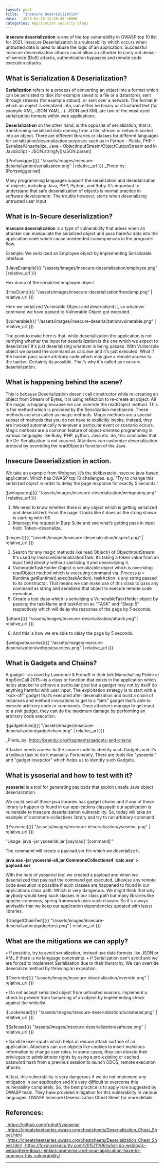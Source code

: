 ```yaml
---
layout: post
title:  "Insecure Deserialization"
date:   2023-01-30 12:28:45 +0800
categories: Application security blogs
---
```


**Insecure deserialization** is one of the top vulnerability in OWASP top 10 list for 2021. Insecure Deserialization is a vulnerability which occurs when untrusted data is used to abuse the logic of an application. Successful insecure deserialization attacks could allow an attacker to carry out denial-of-service (DoS) attacks, authentication bypasses and remote code execution attacks.

## What is Serialization & Deserialization? ##

**Serialization** refers to a process of converting an object into a format which can be persisted to disk (for example saved to a file or a datastore), sent through streams (for example stdout), or sent over a network. The format in which an object is serialized into, can either be binary or structured text (for example XML, JSON YAML…). JSON and XML are two of the most used serialization formats within web applications.

**Deserialization** on the other hand, is the opposite of serialization, that is, transforming serialized data coming from a file, stream or network socket into an object.
There are different libraries or classes for different languages for serialization/deserialization purposes such as in 
Python - Pickle,
PHP - Serialize/Unserialize,
Java - ObjectInputStream/ObjectOutputStream and in
JavaScript - JSON.stringfy()/JSON.parse()

![Portswigger]({{ "/assets/images/insecure-deserialization/serialization.png" | relative_url }})
_Photo by: [Portswigger.net]

Many programming languages support the serialization and deserialization of objects, including Java, PHP, Python, and Ruby. It’s important to understand that safe deserialization of objects is normal practice in software development. The trouble however, starts when deserializing untrusted user input


## What is In-Secure deserialization? ##

**Insecure deserialization** is a type of vulnerability that arises when an attacker can manipulate the serialized object and pass harmful data into the application code which cause unintended consequences in the program’s flow.

Example: We serialized an Employee object by implementing Serializable interface.


![JavaExample]({{ "/assets/images/insecure-deserialization/employee.png" | relative_url }})


Hex dump of the serialized employee object


![HexDump]({{ "/assets/images/insecure-deserialization/hexdump.png" | relative_url }})


Here we serialized Vulnerable Object and deserialized it, so whatever command we have passed to Vulnerable Object got executed.


![vulnerable]({{ "/assets/images/insecure-deserialization/vulnerable.png" | relative_url }})


The point to make here is that, while deserialization the application is not verifying whether the input for deserialization is the one which we expect to deserialize? It's just deserializing whatever is being passed. With Vulnerable object we passed the command as calc.exe and it's just executed. What if the hacker pass some arbitrary code which may give a remote access to the hacker. Certainty its possible. That's why it's called as insecure deserialization.


## What is happening behind the scene? ##


This is because Deserialization doesn’t call constructor while re-creating an object from Stream of Bytes, it is using reflection to re-create an object. All the magic is happing because we can override the readObject method. This is the method which is provided by the Serialization mechanism. These methods are also called as magic methods. Magic methods are a special subset of methods that you do not have to explicitly invoke. Instead, they are invoked automatically whenever a particular event or scenario occurs. Magic methods are a common feature of object-oriented programming in various languages like Ruby, PHP, python, Java etc.
So, this concludes that the De-Serialization is not secured. Attackers can customize deserialization protocol by overriding the readObject() function of the Java.

## Insecure Deserialization in action. ##

We take an example from Webgoat. It’s the deliberately insecure java-based application. Which has OWASP top 10 challenges.
e.g. "Try to change this serialized object in order to delay the page response for exactly 5 seconds."


![webgoateg]({{ "/assets/images/insecure-deserialization/webgoateg.png" | relative_url }})


1. We need to know whether there is any object which is getting serialized and deserialized. From the page it looks like it does as the string shown is starting with r00.
2. Intercept the request in Burp Suite and see what’s getting pass in input field. Token=deserialize.


![inspect]({{ "/assets/images/insecure-deserialization/inspect.png" | relative_url }})


3. Search for any magic methods like read Object() of ObjectInputStream. It's used by InsecureDeserializationTask. Its taking a token value from an input field directly without sanitizing it and deserializing it.
4. VulnerableTaskHolder Object is serializable object which is overriding readObject method which is executing command via.
      Process p = Runtime.getRuntime().exec(taskAction);
      taskAction is any string passed to its constructor. That means we can make use of this class to pass any command as string and serialized that object to execute remote code execution.
5. Create a test class which is serializing a VulnerableTaskHolder object by passing the taskName and taskAction as “TASK” and “Sleep 5” respectively which will delay the response of the page by 5 seconds.


![attack]({{ "/assets/images/insecure-deserialization/attack.png" | relative_url }})


6. And this is how we are able to delay the page by 5 seconds.


![webgoatsuccess]({{ "/assets/images/insecure-deserialization/webgoatsuccess.png" | relative_url }})


## What is Gadgets and Chains?  ##


A gadget—as used by Lawrence & Frohoff in their talk Marschalling Pickle at AppSecCali 2015—is a class or function that exists in the application which helps attacker to achieve a particular goal but a gadget may not by itself do anything harmful with user input.
The exploitation strategy is to start with a “kick-off” gadget that’s executed after deserialization and build a chain of instances and method invocations to get to a “sink” gadget that’s able to execute arbitrary code or commands. Once attackers manage to get input to a sink gadget, they can do the maximum damage by performing an arbitrary code execution.


![gadgetchain]({{ "/assets/images/insecure-deserialization/gadgetchain.png" | relative_url }})

_Photo_by: https://brandur.org/fragments/gadgets-and-chains


Attacker needs access to the source code to identify such Gadgets and it’s a tedious task to do it manually. Fortunately, There are tools like "ysoserial" and "gadget insepctor" which helps us to identify such Gadgets.


## What is ysoserial and how to test with it? ##


**ysoserial** is a tool for generating payloads that exploit unsafe Java object deserialization.


We could see all these java libraries has gadget chains and if any of these library is happen to found in our applications classpath our application is vulnerable to Insecure deserialization vulnerability. So, today will take an example of commons-collections library and try to run arbitrary command.


![Ysoserial]({{ "/assets/images/insecure-deserialization/ysoserial.png" | relative_url }})


"Usage: java -jar ysoserial.jar [payload] '[command]'"

The command will create a payload.ser file which we deserialize it.

**java.exe -jar ysoserial-all.jar CommonsCollections4 'calc.exe' > payload.ser**

With the help of ysoserial tool we created a payload and when we deserialized that payload the command got executed. Likewise any remote code execution is possible if such classes are happened to found in our applications class path. Which is very dangerous. We might think that why anybody would keep such classes in our class path but many libraries like apache-commons, spring framework uses such classes. So it's always advisable that we keep our application dependencies updated with latest libraries.


![GadgetChainTest]({{ "/assets/images/insecure-deserialization/gadgettest.png" | relative_url }})


## What are the mitigations we can apply? ##


•	If possible, try to avoid serialization, instead use data formats like JSON or XML if there is no language constraints.
•	If Serialization can't avoid and we are forced to implement Serialization due to their hierarchy. We can override deserialize method by throwing an exception.

![Overiride]({{ "/assets/images/insecure-deserialization/override.png" | relative_url }})

•	Do not accept serialized object from untrusted sources. Implement a check to prevent from tampering of an object by implementing check against the whitelist.


![Lookahead]({{ "/assets/images/insecure-deserialization/lookahead.png" | relative_url }})

![Safeuse]({{ "/assets/images/insecure-deserialization/safeuse.png" | relative_url }})

•	Sanitize user inputs which helps in reduce attack surface of an application. Attackers can use objects like cookies to insert malicious information to change user roles. In some cases, they can elevate their privileges to administrator rights by using a pre-existing or cached password hash from a previous session to launch DDOS, remote execution attacks.

At last, this vulnerability is very dangerous if we do not implement any mitigation in our application and it's very difficult to overcome this vulnerability completely. So, the best practice is to apply rule suggested by OWASP team. They have provided mitigation for this vulnerability in various languages.  OWASP Insecure Deserialization Cheat Sheet for more details.



## References: ##

_https://github.com/frohoff/ysoserial
_https://cheatsheetseries.owasp.org/cheatsheets/Deserialization_Cheat_Sheet.html
_https://cheatsheetseries.owasp.org/cheatsheets/Deserialization_Cheat_Sheet.html
_https://foxglovesecurity.com/2015/11/06/what-do-weblogic-websphere-jboss-jenkins-opennms-and-your-application-have-in-common-this-vulnerability/


---